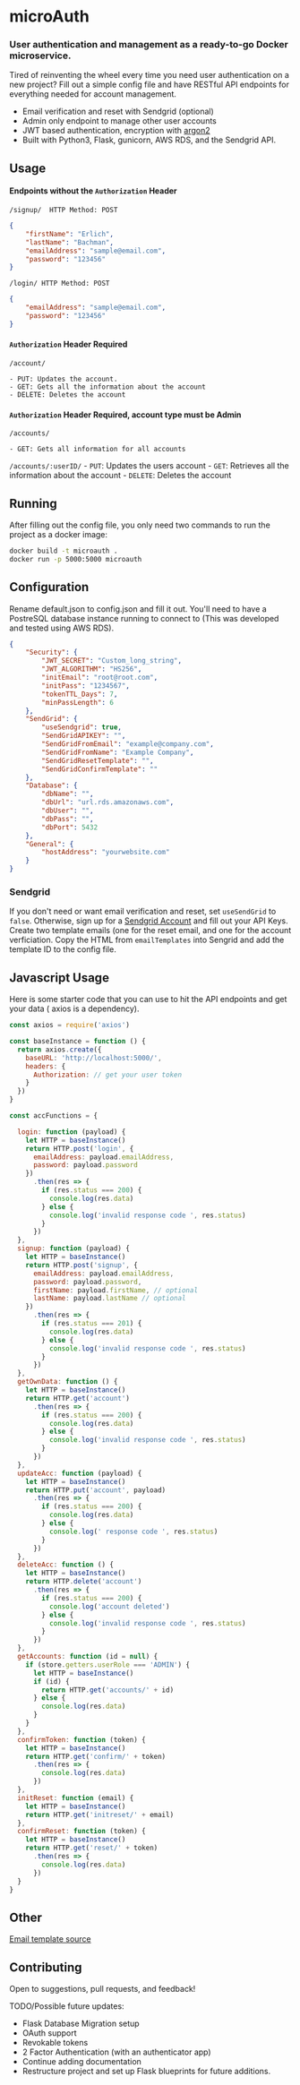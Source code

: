 # microAuth

### User authentication and management as a ready-to-go Docker microservice.

Tired of reinventing the wheel every time you need user authentication on a new project? Fill out a simple config file and have RESTful API endpoints for everything needed for account management. 


* Email verification and reset with Sendgrid (optional)
* Admin only endpoint to manage other user accounts
* JWT based authentication, encryption with [argon2](https://github.com/P-H-C/phc-winner-argon2)
* Built with Python3, Flask, gunicorn, AWS RDS, and the Sendgrid API. 

## Usage

#### Endpoints without the `Authorization` Header

`/signup/  HTTP Method: POST`

```json
{
    "firstName": "Erlich",
    "lastName": "Bachman",
    "emailAddress": "sample@email.com",
    "password": "123456"
}
```

`/login/ HTTP Method: POST`

```json
{
    "emailAddress": "sample@email.com",
    "password": "123456"
}
```



#### `Authorization` Header Required

`/account/`

    - PUT: Updates the account.
    - GET: Gets all the information about the account
    - DELETE: Deletes the account


#### `Authorization` Header Required, account type must be Admin
`/accounts/`

    - GET: Gets all information for all accounts

`/accounts/:userID/`
    - `PUT`: Updates the users account
    - `GET`: Retrieves all the information about the account
    - `DELETE`: Deletes the account


## Running

After filling out the config file, you only need two commands to run the project as a docker image:
```bash
docker build -t microauth .
docker run -p 5000:5000 microauth
```

## Configuration

Rename default.json to config.json and fill it out. 
You'll need to have  a PostreSQL database instance running to connect to (This was developed and tested using AWS RDS).

```json
{
    "Security": {
        "JWT_SECRET": "Custom_long_string",
        "JWT_ALGORITHM": "HS256",
        "initEmail": "root@root.com",
        "initPass": "1234567",
        "tokenTTL_Days": 7,
        "minPassLength": 6
    },
    "SendGrid": {
        "useSendgrid": true,
        "SendGridAPIKEY": "",
        "SendGridFromEmail": "example@company.com",
        "SendGridFromName": "Example Company",
        "SendGridResetTemplate": "",
        "SendGridConfirmTemplate": ""
    },
    "Database": {
        "dbName": "",
        "dbUrl": "url.rds.amazonaws.com",
        "dbUser": "",
        "dbPass": "",
        "dbPort": 5432
    },
    "General": {
        "hostAddress": "yourwebsite.com"
    }
}
```

### Sendgrid

If you don't need or want email verification and reset, set `useSendGrid` to `false`. Otherwise, sign up for a [Sendgrid Account](https://sendgrid.com) and fill out your API Keys. Create two template emails (one for the reset email, and one for the account verficiation. Copy the HTML from `emailTemplates` into Sengrid and add the template ID to the config file.

## Javascript Usage

Here is some starter code that you can use to hit the API endpoints and get your data ( axios is a dependency).

```javascript
const axios = require('axios')

const baseInstance = function () {
  return axios.create({
    baseURL: 'http://localhost:5000/',
    headers: {
      Authorization: // get your user token 
    }
  })
}

const accFunctions = {

  login: function (payload) {
    let HTTP = baseInstance()
    return HTTP.post('login', {
      emailAddress: payload.emailAddress,
      password: payload.password
    })
      .then(res => {
        if (res.status === 200) {
          console.log(res.data)
        } else {
          console.log('invalid response code ', res.status)
        }
      })
  },
  signup: function (payload) {
    let HTTP = baseInstance()
    return HTTP.post('signup', {
      emailAddress: payload.emailAddress,
      password: payload.password,
      firstName: payload.firstName, // optional
      lastName: payload.lastName // optional
    })
      .then(res => {
        if (res.status === 201) {
          console.log(res.data)
        } else {
          console.log('invalid response code ', res.status)
        }
      })
  },
  getOwnData: function () {
    let HTTP = baseInstance()
    return HTTP.get('account')
      .then(res => {
        if (res.status === 200) {
          console.log(res.data)
        } else {
          console.log('invalid response code ', res.status)
        }
      })
  },
  updateAcc: function (payload) {
    let HTTP = baseInstance()
    return HTTP.put('account', payload)
      .then(res => {
        if (res.status === 200) {
          console.log(res.data)
        } else {
          console.log(' response code ', res.status)
        }
      })
  },
  deleteAcc: function () {
    let HTTP = baseInstance()
    return HTTP.delete('account')
      .then(res => {
        if (res.status === 200) {
          console.log('account deleted')
        } else {
          console.log('invalid response code ', res.status)
        }
      })
  },
  getAccounts: function (id = null) {
    if (store.getters.userRole === 'ADMIN') {
      let HTTP = baseInstance()
      if (id) {
        return HTTP.get('accounts/' + id)
      } else {
        console.log(res.data)
      }
    }
  },
  confirmToken: function (token) {
    let HTTP = baseInstance()
    return HTTP.get('confirm/' + token)
      .then(res => {
        console.log(res.data)
      })
  },
  initReset: function (email) {
    let HTTP = baseInstance()
    return HTTP.get('initreset/' + email)
  },
  confirmReset: function (token) {
    let HTTP = baseInstance()
    return HTTP.get('reset/' + token)
      .then(res => {
        console.log(res.data)
      })
  }
}
```


## Other

[Email template source](https://github.com/leemunroe/responsive-html-email-template)

## Contributing 

Open to suggestions, pull requests, and feedback!

TODO/Possible future updates:
* Flask Database Migration setup
* OAuth support
* Revokable tokens
* 2 Factor Authentication (with an authenticator app)
* Continue adding documentation
* Restructure project and set up Flask blueprints for future additions.


